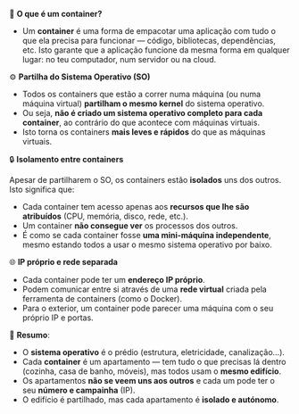 🧱 **O que é um container?**

- Um **container** é uma forma de empacotar uma aplicação com tudo o que ela precisa para funcionar — código, bibliotecas, dependências, etc. Isto garante que a aplicação funcione da mesma forma em qualquer lugar: no teu computador, num servidor ou na cloud.

⚙️ **Partilha do Sistema Operativo (SO)**

- Todos os containers que estão a correr numa máquina (ou numa máquina virtual) **partilham o mesmo kernel** do sistema operativo.
- Ou seja, **não é criado um sistema operativo completo para cada container**, ao contrário do que acontece com máquinas virtuais.
- Isto torna os containers **mais leves e rápidos** do que as máquinas virtuais.

🔒 **Isolamento entre containers**

Apesar de partilharem o SO, os containers estão **isolados** uns dos outros. Isto significa que:

- Cada container tem acesso apenas aos **recursos que lhe são atribuídos** (CPU, memória, disco, rede, etc.).
- Um container **não consegue ver** os processos dos outros.
- É como se cada container fosse **uma mini-máquina independente**, mesmo estando todos a usar o mesmo sistema operativo por baixo.

🌐 **IP próprio e rede separada**

- Cada container pode ter um **endereço IP próprio**.
- Podem comunicar entre si através de uma **rede virtual** criada pela ferramenta de containers (como o Docker).
- Para o exterior, um container pode parecer uma máquina com o seu próprio IP e portas.

🧠 **Resumo**:

- O **sistema operativo** é o prédio (estrutura, eletricidade, canalização...).
- Cada **container** é um apartamento — tem tudo o que precisas lá dentro (cozinha, casa de banho, móveis), mas todos usam o **mesmo edifício**.
- Os apartamentos **não se veem uns aos outros** e cada um pode ter o seu **número e campainha** (IP).
- O edifício é partilhado, mas cada apartamento é **isolado e autónomo**.

